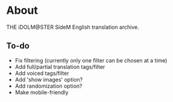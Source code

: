 # About
THE iDOLM@STER SideM English translation archive.

## To-do
* Fix filtering (currently only one filter can be chosen at a time)
* Add full/partial translation tags/filter
* Add voiced tags/filter
* Add 'show images' option?
* Add randomization option?
* Make mobile-friendly
